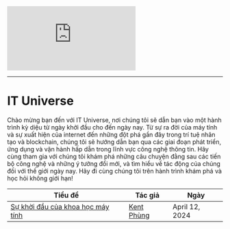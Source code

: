 ![markdown](https://knfs-jsc.github.io/it-universe/shared/lang/main.md)

---

# IT Universe

Chào mừng bạn đến với IT Universe, nơi chúng tôi sẽ dẫn bạn vào một hành trình kỳ diệu từ ngày khởi đầu cho đến ngày nay. Từ sự ra đời của máy tính và sự xuất hiện của internet đến những đột phá gần đây trong trí tuệ nhân tạo và blockchain, chúng tôi sẽ hướng dẫn bạn qua các giai đoạn phát triển, ứng dụng và vận hành hấp dẫn trong lĩnh vực công nghệ thông tin. Hãy cùng tham gia với chúng tôi khám phá những câu chuyện đằng sau các tiến bộ công nghệ và những ý tưởng đổi mới, và tìm hiểu về tác động của chúng đối với thế giới ngày nay. Hãy đi cùng chúng tôi trên hành trình khám phá và học hỏi không giới hạn!

| Tiểu đề                               | Tác giả                                                          | Ngày           |
| ----------------------------------- | --------------------------------------------------------------- | -------------- |
| [Sự khời đầu của khoa học máy tính] | [Kent Phùng](https://www.linkedin.com/in/kent-phung-9a5400220/) | April 12, 2024 |

[Sự khời đầu của khoa học máy tính]: "https://knfs-jsc.github.io/it-universe/posts/the_beginning/vn/main.md